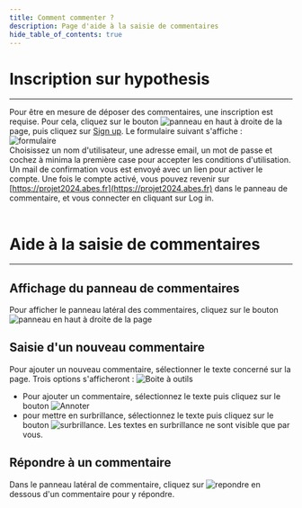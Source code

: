 ```yaml
---
title: Comment commenter ?
description: Page d'aide à la saisie de commentaires
hide_table_of_contents: true
---
```

# Inscription sur hypothesis
<hr />

Pour être en mesure de déposer des commentaires, une inscription est requise. Pour cela, cliquez sur le bouton ![panneau](/img/sidebar.png) en haut à droite de la page, puis cliquez sur [Sign up](https://hypothes.is/signup).
Le formulaire suivant s'affiche : <br />
![formulaire](/img/signup.png) <br />
Choisissez un nom d'utilisateur, une adresse email, un mot de passe et cochez à minima la première case pour accepter les conditions d'utilisation.
Un mail de confirmation vous est envoyé avec un lien pour activer le compte. Une fois le compte activé, vous pouvez revenir sur [https://projet2024.abes.fr](https://projet2024.abes.fr) dans le panneau de commentaire, et vous connecter en cliquant sur Log in.
<br />
<br />

# Aide à la saisie de commentaires
<hr />

## Affichage du panneau de commentaires
Pour afficher le panneau latéral des commentaires, cliquez sur le bouton ![panneau](/img/sidebar.png) en haut à droite de la page
## Saisie d'un nouveau commentaire
Pour ajouter un nouveau commentaire, sélectionner le texte concerné sur la page. Trois options s'afficheront : ![Boite à outils](/img/toolbox.png)


- Pour ajouter un commentaire, sélectionnez le texte puis cliquez sur le bouton ![Annoter](/img/annotate.png)
- pour mettre en surbrillance, sélectionnez le texte puis cliquez sur le bouton ![surbrillance](/img/highlight.png). Les textes en surbrillance ne sont visible que par vous.

## Répondre à un commentaire
Dans le panneau latéral de commentaire, cliquez sur ![repondre](/img/reply.png) en dessous d'un commentaire pour y répondre.

